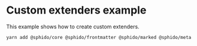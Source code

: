 # Custom extenders example

This example shows how to create custom extenders. 

```bash
yarn add @sphido/core @sphido/frontmatter @sphido/marked @sphido/meta
```